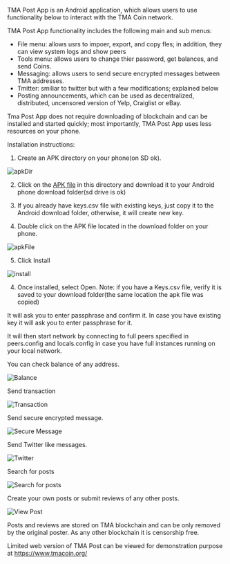 TMA Post App is an Android application, which allows users to use functionality below to interact with the TMA Coin network.

TMA Post App functionality includes the following main and sub menus:

* File menu: allows usrs to impoer, export, and copy fles; in addition, they can view system logs and show peers 
* Tools menu: allows users to change thier password, get balances, and send Coins.
* Messaging: allows users to send secure encrypted messages between TMA addresses.
* Tmitter: smiliar to twitter but with a few modifications; explained below
* Posting announcements,  which can be used as decentralized, distributed, uncensored version of Yelp, Craiglist or eBay.

Tma Post App does not require downloading of blockchain and can be installed and started quickly; most importantly, TMA Post App uses less resources on your phone. 

Installation instructions:

1. Create an APK directory on your phone(on SD ok). 

![apkDir](https://raw.githubusercontent.com/tmacoin/tmapost/master/tmapost/images/android1.png)

2. Click on the  [APK file](https://github.com/tmacoin/tmapostapp/tma.apk) in this directory and download it to your Android phone download folder(sd drive is ok)

3. If you already have keys.csv file with existing keys, just copy it to the Android download folder, otherwise, it will create new key. 
4. Double click on the APK file located in the download folder on your phone. 

![apkFile](https://raw.githubusercontent.com/tmacoin/tmapost/master/tmapost/images/android2.png)

5. Click Install

![install](https://raw.githubusercontent.com/tmacoin/tmapost/master/tmapost/images/android3.png)

4. Once installed, select Open. Note: if you have a Keys.csv file, verify it is saved to your download folder(the same location the apk file was copied)

It will ask you to enter passphrase and confirm it. In case you have existing key it will ask you to enter passphrase for it.







It will then start network by connecting to full peers specified in peers.config and locals.config in case you have full instances running on your local network.

You can check balance of any address.

![Balance](https://raw.githubusercontent.com/tmacoin/tmapost/master/tmapost/images/image002.png)

Send transaction

![Transaction](https://raw.githubusercontent.com/tmacoin/tmapost/master/tmapost/images/image003.png)

Send secure encrypted message.

![Secure Message](https://raw.githubusercontent.com/tmacoin/tmapost/master/tmapost/images/image004.png)

Send Twitter like messages.

![Twitter](https://raw.githubusercontent.com/tmacoin/tmapost/master/tmapost/images/image005.png)

Search for posts

![Search for posts](https://raw.githubusercontent.com/tmacoin/tmapost/master/tmapost/images/image006.png)

Create your own posts or submit reviews of any other posts.

![View Post](https://raw.githubusercontent.com/tmacoin/tmapost/master/tmapost/images/image007.png)

Posts and reviews are stored on TMA blockchain and can be only removed by the original poster. As any other blockchain it is censorship free.

Limited web version of TMA Post can be viewed for demonstration purpose at https://www.tmacoin.org/

